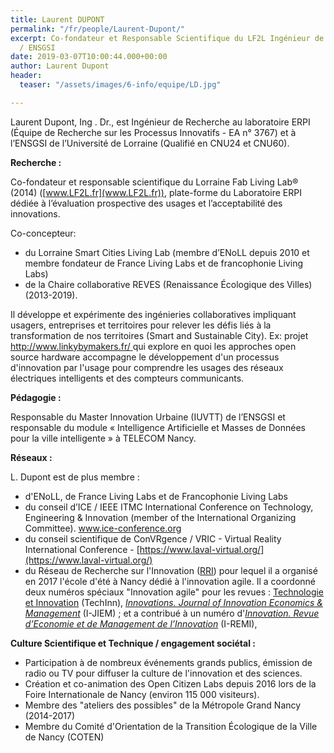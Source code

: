 ```yaml
---
title: Laurent DUPONT
permalink: "/fr/people/Laurent-Dupont/"
excerpt: Co-fondateur et Responsable Scientifique du LF2L Ingénieur de Recherche ERPI
  / ENSGSI
date: 2019-03-07T10:00:44.000+00:00
author: Laurent Dupont
header:
  teaser: "/assets/images/6-info/equipe/LD.jpg"

---
```

Laurent Dupont, Ing . Dr., est Ingénieur de Recherche au laboratoire ERPI (Équipe de Recherche sur les Processus Innovatifs - EA n° 3767) et à l’ENSGSI de l’Université de Lorraine (Qualifié en CNU24 et CNU60).

**Recherche :**

Co-fondateur et responsable scientifique du Lorraine Fab Living Lab® (2014) ([www.LF2L.fr](www.LF2L.fr)), plate-forme du Laboratoire ERPI dédiée à l’évaluation prospective des usages et l’acceptabilité des innovations. 

Co-concepteur:

* du Lorraine Smart Cities Living Lab (membre d’ENoLL depuis 2010 et membre fondateur de France Living Labs et de francophonie Living Labs) 
* de la Chaire collaborative REVES (Renaissance Écologique des Villes) (2013-2019). 

Il développe et expérimente des ingénieries collaboratives impliquant usagers, entreprises et territoires pour relever les défis liés à la transformation de nos territoires (Smart and Sustainable City). Ex: projet [http://www.linkybymakers.fr/ ](http://www.linkybymakers.fr/ )qui explore en quoi les approches open source hardware accompagne le développement d'un processus d'innovation par l'usage pour comprendre les usages des réseaux électriques intelligents et des compteurs communicants.

**Pédagogie :**

Responsable du Master  Innovation Urbaine (IUVTT) de l’ENSGSI et responsable du module « Intelligence Artificielle et Masses de Données pour la ville intelligente » à TELECOM Nancy. 

**Réseaux :**

L. Dupont est de plus membre :

* d'ENoLL, de France Living Labs et de Francophonie Living Labs 
* du conseil d’ICE / IEEE ITMC International Conference on Technology, Engineering & Innovation (member of the International Organizing Committee). [www.ice-conference.org ](www.ice-conference.org )
* du conseil scientifique de ConVRgence / VRIC - Virtual Reality International Conference - [https://www.laval-virtual.org/](https://www.laval-virtual.org/)
* du Réseau de Recherche sur l'Innovation ([RRI](https://rrifr.univ-littoral.fr/ "RRI")) pour lequel il a organisé en 2017 l'école d'été à Nancy dédié à l'innovation agile. Il a coordonné deux numéros spéciaux "Innovation agile" pour les revues : [Technologie et Innovation](https://www.openscience.fr/L-innovation-agile) (TechInn), [_Innovations. Journal of Innovation Economics & Management_](http://i-jiem.cairn.info/numero/?numero=JIE_028) (I-JIEM) ; et a contribué à un numéro d'[_Innovation. Revue d’Economie et de Management de l’Innovation_](http://i-remi.cairn.info/) (I-REMI),

**Culture Scientifique et Technique / engagement sociétal :**

* Participation à de nombreux événements grands publics, émission de radio ou TV pour diffuser la culture de l'innovation et des sciences.
* Création et co-animation des Open Citizen Labs depuis 2016 lors de la Foire Internationale de Nancy (environ 115 000 visiteurs).
* Membre des "ateliers des possibles" de la Métropole Grand Nancy (2014-2017)
* Membre du Comité d'Orientation de la Transition Écologique de la Ville de Nancy (COTEN)